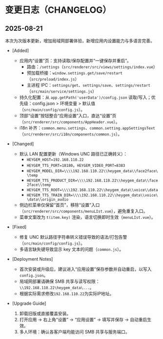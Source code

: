 # 变更日志（CHANGELOG）

## 2025-08-21
本次为次版本更新，增加局域网部署体验，新增应用内设置能力与多语言完善。

- [Added]
  - 应用内“设置”页：支持读取/保存配置并“一键保存并重启”。
    - 路由：`/settings`（`src/renderer/src/views/settings/index.vue`）
    - 预加载桥接：`window.settings.get/save/restart`（`src/preload/index.js`）
    - 主进程 IPC：`settings/get`、`settings/save`、`settings/restart`（`src/main/service/settings.js`）
  - 持久化配置：从 `app.getPath('userData')/config.json` 读取/写入；优先级：config.json > 环境变量 > 默认值（`src/main/config/config.js`）。
  - 顶部“设置”按钮整合“应用设置”入口，直达“设置”页（`src/renderer/src/components/AppHeader.vue`）。
  - i18n 补齐：`common.menu.settings`、`common.setting.appSettingsText`（`src/renderer/src/i18n/components/common.js`）。

- [Changed]
  - 默认 LAN 配置更新（Windows UNC 路径已正确转义）：
    - `HEYGEM_HOST=192.168.110.22`
    - `HEYGEM_TTS_PORT=18180`，`HEYGEM_VIDEO_PORT=8383`
    - `HEYGEM_MODEL_DIR=\\\\192.168.110.22\\heygem_data\\face2face\\temp`
    - `HEYGEM_TTS_PRODUCT_DIR=\\\\192.168.110.22\\heygem_data\\face2face\\temp`
    - `HEYGEM_TTS_ROOT=\\\\192.168.110.22\\heygem_data\\voice\\data`
    - `HEYGEM_TTS_TRAIN_DIR=\\\\192.168.110.22\\heygem_data\\voice\\data\\origin_audio`
  - 侧边栏菜单仅保留“首页”，移除“设置”入口（`src/renderer/src/components/menuLIst.vue`），避免重复入口。
  - 菜单文案改为 `t(item.key)` 渲染，语言切换即时生效（`menuLIst.vue`）。

- [Fixed]
  - 修复 UNC 默认路径字符串转义错误导致的语法/打包告警（`src/main/config/config.js`）。
  - 多语言缺失键导致显示 key 文本的问题（`common.js`）。

- [Deployment Notes]
  - 首次安装或升级后，建议进入“应用设置”保存参数并自动重启，以写入 `config.json`。
  - 局域网部署请确保 SMB 共享与读写权限：`\\192.168.110.22\heygem_data\...`。
  - 根据实际需求修改`192.168.110.22`为实际IP地址。

- [Upgrade Guide]
  1) 卸载旧版或直接覆盖安装。
  2) 打开应用 → 右上角“设置” → “应用设置” → 填写并保存 → 自动重启生效。
  3) 多人环境：确认各客户端均能访问 SMB 共享与服务端口。
